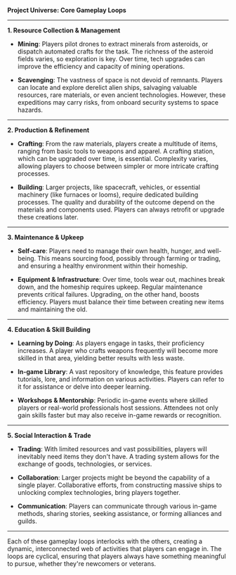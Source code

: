 **Project Universe: Core Gameplay Loops**

---

**1. Resource Collection & Management**

* **Mining**: Players pilot drones to extract minerals from asteroids, or dispatch automated crafts for the task. The richness of the asteroid fields varies, so exploration is key. Over time, tech upgrades can improve the efficiency and capacity of mining operations.
  
* **Scavenging**: The vastness of space is not devoid of remnants. Players can locate and explore derelict alien ships, salvaging valuable resources, rare materials, or even ancient technologies. However, these expeditions may carry risks, from onboard security systems to space hazards.

---

**2. Production & Refinement**

* **Crafting**: From the raw materials, players create a multitude of items, ranging from basic tools to weapons and apparel. A crafting station, which can be upgraded over time, is essential. Complexity varies, allowing players to choose between simpler or more intricate crafting processes.

* **Building**: Larger projects, like spacecraft, vehicles, or essential machinery (like furnaces or looms), require dedicated building processes. The quality and durability of the outcome depend on the materials and components used. Players can always retrofit or upgrade these creations later.

---

**3. Maintenance & Upkeep**

* **Self-care**: Players need to manage their own health, hunger, and well-being. This means sourcing food, possibly through farming or trading, and ensuring a healthy environment within their homeship.

* **Equipment & Infrastructure**: Over time, tools wear out, machines break down, and the homeship requires upkeep. Regular maintenance prevents critical failures. Upgrading, on the other hand, boosts efficiency. Players must balance their time between creating new items and maintaining the old.

---

**4. Education & Skill Building**

* **Learning by Doing**: As players engage in tasks, their proficiency increases. A player who crafts weapons frequently will become more skilled in that area, yielding better results with less waste.

* **In-game Library**: A vast repository of knowledge, this feature provides tutorials, lore, and information on various activities. Players can refer to it for assistance or delve into deeper learning.

* **Workshops & Mentorship**: Periodic in-game events where skilled players or real-world professionals host sessions. Attendees not only gain skills faster but may also receive in-game rewards or recognition.

---

**5. Social Interaction & Trade**

* **Trading**: With limited resources and vast possibilities, players will inevitably need items they don't have. A trading system allows for the exchange of goods, technologies, or services.

* **Collaboration**: Larger projects might be beyond the capability of a single player. Collaborative efforts, from constructing massive ships to unlocking complex technologies, bring players together.

* **Communication**: Players can communicate through various in-game methods, sharing stories, seeking assistance, or forming alliances and guilds.

---

Each of these gameplay loops interlocks with the others, creating a dynamic, interconnected web of activities that players can engage in. The loops are cyclical, ensuring that players always have something meaningful to pursue, whether they're newcomers or veterans.